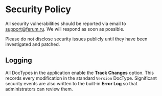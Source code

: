 # Security Policy

All security vulnerabilities should be reported via email to [support@ferum.ru](mailto:support@ferum.ru). We will respond as soon as possible.

Please do not disclose security issues publicly until they have been investigated and patched.

## Logging

All DocTypes in the application enable the **Track Changes** option. This records every modification in the standard `Version` DocType. Significant security events are also written to the built‑in **Error Log** so that administrators can review them.
